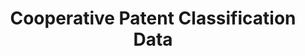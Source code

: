 ---
layout: default
bigquery: https://console.cloud.google.com/bigquery?p=patents-public-data&d=cpc&page=dataset
citation: '“Cooperative Patent Classification” by the EPO and USPTO, for public use. '
contributors: EPO, USPTO
cost: None
description: Cooperative Patent Classification Data contains the scheme and definitions
  of the Cooperative Patent Classification system for classifying patent documents.
  The CPC is the result of a partnership between the EPO and the USPTO in their joint
  effort to develop a common, internationally compatible classification system for
  technical documents, in particular patent publications, which will be used by both
  offices in the patent granting process
documentation: https://www.cooperativepatentclassification.org/cpcSchemeAndDefinitions
last_edit: 04/05/2022, 19:38:38
location: https://www.cooperativepatentclassification.org/index
maintained_by: USPTO, EPO
schema_fields:
- sizeCache
- titlePart
- symbol
- level
- residual_references
- notAllocatable
- titleFull
- informativeReferences
- informative_references
- application_references
- synonyms
- limiting_references
- limitingReferences
- glossary
- breakdownCode
- breakdown_code
- status
- childGroups
- title_part
- ipc_concordant
- residualReferences
- not_allocatable
- title_full
- children
- definition
- additional_only
- applicationReferences
- child_groups
- date_revised
- ipcConcordant
- parents
- dateRevised
shortname: cooperative_patent_classification
tags:
- patents
- science
title: Cooperative Patent Classification Data
uuid: 984374a7-16e9-4b35-9445-458daceb01bf
---